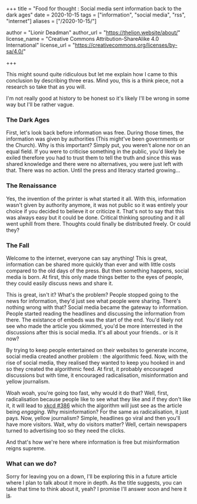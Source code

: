 +++
title = "Food for thought : Social media sent information back to the dark ages"
date = 2020-10-15
tags = ["information", "social media", "rss", "internet"]
aliases = ["/2020-10-15/"]

author = "Lionir Deadman"
author_url = "https://thelion.website/about/"
license_name = "Creative Commons Attribution-ShareAlike 4.0 International"
license_url = "https://creativecommons.org/licenses/by-sa/4.0/"

+++

This might sound quite ridiculous but let me explain how I came to this conclusion by describing three eras. Mind you, this is a think piece, not a research so take that as you will.
<!--more-->

I'm not really good at history to be honest so it's likely I'll be wrong in some way but I'll be rather vague.

### The Dark Ages

First, let's look back before information was free. During those times, the information was given by authorities (This might've been governments or the Church).
Why is this important? Simply put, you weren't alone nor on an equal field. If you were to criticise something in the public, you'd likely be exiled therefore you
had to trust them to tell the truth and since this was shared knowledge and there were no alternatives, you were just left with that. There was no action.
Until the press and literacy started growing...

### The Renaissance

Yes, the invention of the printer is what started it all. With this, information wasn't given by authority anymore, it was not public so it was entirely your choice
if you decided to believe it or criticize it. That's not to say that this was always easy but it could be done. Critical thinking sprouting and it all went uphill
from there. Thoughts could finally be distributed freely. Or could they?

### The Fall

Welcome to the internet, everyone can say anything! This is great, information can be shared more quickly than ever and with little costs compared to the old days of
the press. But then something happens, social media is born. At first, this only made things better to the eyes of people, they could easily discuss news and share it.

This is great, isn't it? What's the problem? People stopped going to the news for information, they'd just see what people were sharing. There's nothing wrong with that?
Social media became the gateway to information. People started reading the headlines and discussing the information from there. The existance of embeds was the start of the end.
You'd likely not see who made the article you skimmed, you'd be more interrested in the discussions after this is social media. It's all about your friends.. or is it now?

By trying to keep people entertained on their websites to generate income, social media created another problem : the algorithmic feed. Now, with the rise of social media, they realised
they wanted to keep you hooked in and so they created the algorithmic feed. At first, it probably encouraged discussions but with time, it encouraged radicalisation,
misinformation and yellow journalism.

Woah woah, you're going too fast, why would it do that? Well, first, radicalisation because people like to see what they like and if they don't like it, it will lead to [xkcd #386](https://xkcd.com/386/)
which the algorithm will just see as the article being *engaging*. Why misinformation? For the same as radicalisation, it just pays. Now, yellow journalism? Simple, headlines
go viral and then you'll have more visitors. Wait, why do visitors matter? Well, certain newspapers turned to advertising too so they need the clicks.

And that's how we're here where information is free but misinformation reigns supreme.

### What can we do?

Sorry for leaving you on a down, I'll be exploring this in a future article where I plan to talk about it more in depth. As the title suggests,
you can take that time to think about it, yeah? I promise I'll answer soon and here it [is](/2020-10-18/).
